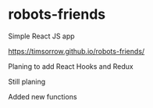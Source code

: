 # robots-friends
Simple React JS app

https://timsorrow.github.io/robots-friends/

Planing to add React Hooks and Redux

Still planing

Added new functions
